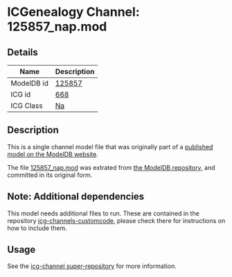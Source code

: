 # ICGenealogy Channel: 125857\_nap.mod

## Details

Name | Description
---- | -----------
ModelDB id | [125857](http://senselab.med.yale.edu/ModelDB/ShowModel.cshtml?model=125857)
ICG id | [668](http://icg.neurotheory.ox.ac.uk/channels/2/668)
ICG Class | [Na](http://icg.neurotheory.ox.ac.uk/channels/2)

## Description

This is a single channel model file that was originally part of a [published model on the ModelDB website](http://senselab.med.yale.edu/mModelDB/ShowModel.cshtml?model=125857).

The file [125857\_nap.mod](125857_nap.mod) was extrated from [the ModelDB repository](http://senselab.med.yale.edu/ModelDB/ShowModel.cshtml?model=125857), and committed in its original form.

## Note: Additional dependencies
This model needs additional files to run. These are contained in the repository [icg-channels-customcode](https://github.com/icgenealogy/icg-channels-customcode), please check there for instructions on how to include them.


## Usage

See the [icg-channel super-repository](https://github.com/icgenealogy/icg-channels) for more information.
